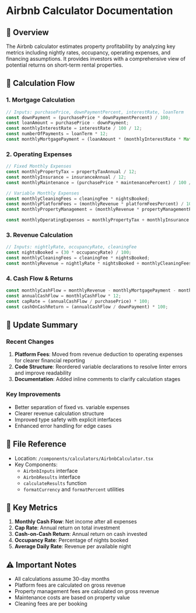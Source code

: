 # Airbnb Calculator Documentation

## 📌 Overview
The Airbnb calculator estimates property profitability by analyzing key metrics including nightly rates, occupancy, operating expenses, and financing assumptions. It provides investors with a comprehensive view of potential returns on short-term rental properties.

## 🧠 Calculation Flow

### 1. Mortgage Calculation
```typescript
// Inputs: purchasePrice, downPaymentPercent, interestRate, loanTerm
const downPayment = (purchasePrice * downPaymentPercent) / 100;
const loanAmount = purchasePrice - downPayment;
const monthlyInterestRate = interestRate / 100 / 12;
const numberOfPayments = loanTerm * 12;
const monthlyMortgagePayment = (loanAmount * (monthlyInterestRate * Math.pow(1 + monthlyInterestRate, numberOfPayments))) / (Math.pow(1 + monthlyInterestRate, numberOfPayments) - 1);
```

### 2. Operating Expenses
```typescript
// Fixed Monthly Expenses
const monthlyPropertyTax = propertyTaxAnnual / 12;
const monthlyInsurance = insuranceAnnual / 12;
const monthlyMaintenance = (purchasePrice * maintenancePercent) / 100 / 12;

// Variable Monthly Expenses
const monthlyCleaningFees = cleaningFee * nightsBooked;
const monthlyPlatformFees = (monthlyRevenue * platformFeesPercent) / 100;
const monthlyPropertyManagement = (monthlyRevenue * propertyManagementPercent) / 100;

const monthlyOperatingExpenses = monthlyPropertyTax + monthlyInsurance + utilitiesMonthly + monthlyMaintenance + monthlyPropertyManagement;
```

### 3. Revenue Calculation
```typescript
// Inputs: nightlyRate, occupancyRate, cleaningFee
const nightsBooked = (30 * occupancyRate) / 100;
const monthlyCleaningFees = cleaningFee * nightsBooked;
const monthlyRevenue = nightlyRate * nightsBooked + monthlyCleaningFees;
```

### 4. Cash Flow & Returns
```typescript
const monthlyCashFlow = monthlyRevenue - monthlyMortgagePayment - monthlyOperatingExpenses;
const annualCashFlow = monthlyCashFlow * 12;
const capRate = (annualCashFlow / purchasePrice) * 100;
const cashOnCashReturn = (annualCashFlow / downPayment) * 100;
```

## 🔁 Update Summary

### Recent Changes
1. **Platform Fees**: Moved from revenue deduction to operating expenses for clearer financial reporting
2. **Code Structure**: Reordered variable declarations to resolve linter errors and improve readability
3. **Documentation**: Added inline comments to clarify calculation stages

### Key Improvements
- Better separation of fixed vs. variable expenses
- Clearer revenue calculation structure
- Improved type safety with explicit interfaces
- Enhanced error handling for edge cases

## 📄 File Reference
- Location: `/components/calculators/AirbnbCalculator.tsx`
- Key Components:
  - `AirbnbInputs` interface
  - `AirbnbResults` interface
  - `calculateResults` function
  - `formatCurrency` and `formatPercent` utilities

## 🎯 Key Metrics
1. **Monthly Cash Flow**: Net income after all expenses
2. **Cap Rate**: Annual return on total investment
3. **Cash-on-Cash Return**: Annual return on cash invested
4. **Occupancy Rate**: Percentage of nights booked
5. **Average Daily Rate**: Revenue per available night

## ⚠️ Important Notes
- All calculations assume 30-day months
- Platform fees are calculated on gross revenue
- Property management fees are calculated on gross revenue
- Maintenance costs are based on property value
- Cleaning fees are per booking 